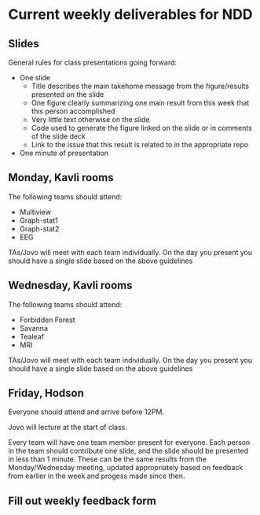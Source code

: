 # Current weekly deliverables for NDD

## Slides
General rules for class presentations going forward:
- One slide
  - Title describes the main takehome message from the figure/results presented on the slide 
  - One figure clearly summarizing one main result from this week that this person accomplished 
  - Very little text otherwise on the slide 
  - Code used to generate the figure linked on the slide or in comments of the slide deck
  - Link to the issue that this result is related to in the appropriate repo 
- One minute of presentation

## Monday, Kavli rooms
The following teams should attend: 
 - Multiview
 - Graph-stat1
 - Graph-stat2
 - EEG
 
TAs/Jovo will meet with each team individually.
On the day you present you should have a single slide based on the above guidelines
 
## Wednesday, Kavli rooms
The following teams should attend: 
 - Forbidden Forest
 - Savanna
 - Tealeaf
 - MRI
 
TAs/Jovo will meet with each team individually. 
On the day you present you should have a single slide based on the above guidelines
 
 ## Friday, Hodson
 Everyone should attend and arrive before 12PM. 
 
 Jovo will lecture at the start of class. 
 
 Every team will have one team member present for everyone. Each person in the team should contribute one slide, and the 
 slide should be presented in less than 1 minute. These can be the same results from the Monday/Wednesday meeting, updated
 appropriately based on feedback from earlier in the week and progess made since then. 

## Fill out weekly feedback form
